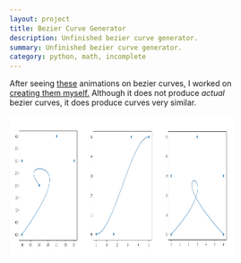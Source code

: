```yaml
---
layout: project
title: Bezier Curve Generator
description: Unfinished bezier curve generator.
summary: Unfinished bezier curve generator.
category: python, math, incomplete
---
```


<style>
* {
  box-sizing: border-box;
}

.column {
  float: left;
  width: 33%;
}

/* Clearfix (clear floats) */
.row::after {
  content: "";
  clear: both;
  display: table;
}
</style>


After seeing <a href="http://www.malinc.se/m/DeCasteljauAndBezier.php" target="_blank">these</a>
animations on bezier curves, I worked on <a href="https://github.com/claymaks/bezier" target="_blank">creating them myself.</a>
Although it does not produce _actual_ bezier curves, it does produce 
curves very similar.

<div class = "row">
    <div class = "column">
        <img src="/assets/img/pro/bezier/1.png" height="250px" alt="1"/>
    </div>
    <div class = "column">  
        <img src="/assets/img/pro/bezier/2.png" height="250px" alt="2"/>
    </div>
    <div class = "column">  
        <img src="/assets/img/pro/bezier/3.png" height="250px" alt="3"/>
    </div>
</div>

